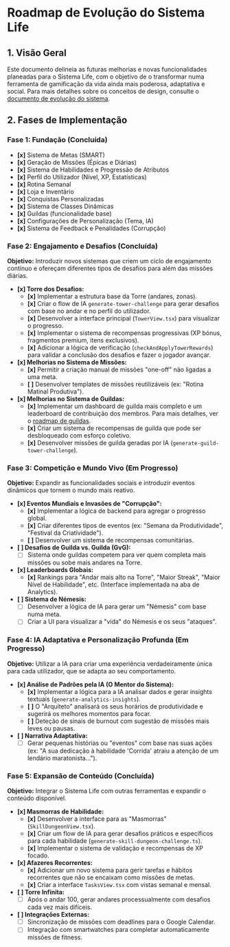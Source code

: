 # Roadmap de Evolução do Sistema Life

## 1. Visão Geral

Este documento delineia as futuras melhorias e novas funcionalidades planeadas para o Sistema Life, com o objetivo de o transformar numa ferramenta de gamificação da vida ainda mais poderosa, adaptativa e social. Para mais detalhes sobre os conceitos de design, consulte o [documento de evolução do sistema](./roadmap-evolution.md).

## 2. Fases de Implementação

### Fase 1: Fundação (Concluída)
- **[x]** Sistema de Metas (SMART)
- **[x]** Geração de Missões (Épicas e Diárias)
- **[x]** Sistema de Habilidades e Progressão de Atributos
- **[x]** Perfil do Utilizador (Nível, XP, Estatísticas)
- **[x]** Rotina Semanal
- **[x]** Loja e Inventário
- **[x]** Conquistas Personalizadas
- **[x]** Sistema de Classes Dinâmicas
- **[x]** Guildas (funcionalidade base)
- **[x]** Configurações de Personalização (Tema, IA)
- **[x]** Sistema de Feedback e Penalidades (Corrupção)

### Fase 2: Engajamento e Desafios (Concluída)
**Objetivo:** Introduzir novos sistemas que criem um ciclo de engajamento contínuo e ofereçam diferentes tipos de desafios para além das missões diárias.

- **[x] Torre dos Desafios:**
    - **[x]** Implementar a estrutura base da Torre (andares, zonas).
    - **[x]** Criar o flow de IA `generate-tower-challenge` para gerar desafios com base no andar e no perfil do utilizador.
    - **[x]** Desenvolver a interface principal (`TowerView.tsx`) para visualizar o progresso.
    - **[x]** Implementar o sistema de recompensas progressivas (XP bónus, fragmentos premium, itens exclusivos).
    - **[x]** Adicionar a lógica de verificação (`checkAndApplyTowerRewards`) para validar a conclusão dos desafios e fazer o jogador avançar.
- **[x] Melhorias no Sistema de Missões:**
    - **[x]** Permitir a criação manual de missões "one-off" não ligadas a uma meta.
    - **[ ]** Desenvolver templates de missões reutilizáveis (ex: "Rotina Matinal Produtiva").
- **[x] Melhorias no Sistema de Guildas:**
    - **[x]** Implementar um dashboard de guilda mais completo e um leaderboard de contribuição dos membros. Para mais detalhes, ver o [roadmap de guildas](./ROADMAP_GUILD.md).
    - **[x]** Criar um sistema de recompensas de guilda que pode ser desbloqueado com esforço coletivo.
    - **[x]** Desenvolver missões de guilda geradas por IA (`generate-guild-tower-challenge`).

### Fase 3: Competição e Mundo Vivo (Em Progresso)
**Objetivo:** Expandir as funcionalidades sociais e introduzir eventos dinâmicos que tornem o mundo mais reativo.

- **[x] Eventos Mundiais e Invasões de "Corrupção":**
    - **[x]** Implementar a lógica de backend para agregar o progresso global.
    - **[x]** Criar diferentes tipos de eventos (ex: "Semana da Produtividade", "Festival da Criatividade").
    - **[ ]** Desenvolver um sistema de recompensas comunitárias.
- **[ ] Desafios de Guilda vs. Guilda (GvG):**
    - [ ] Sistema onde guildas competem para ver quem completa mais missões ou sobe mais andares na Torre.
- **[x] Leaderboards Globais:**
    - **[x]** Rankings para "Andar mais alto na Torre", "Maior Streak", "Maior Nível de Habilidade", etc. (Interface implementada na aba de Analytics).
- **[ ] Sistema de Némesis:**
    - [ ] Desenvolver a lógica de IA para gerar um "Némesis" com base numa meta.
    - [ ] Criar a UI para visualizar a "vida" do Némesis e os seus "ataques".

### Fase 4: IA Adaptativa e Personalização Profunda (Em Progresso)
**Objetivo:** Utilizar a IA para criar uma experiência verdadeiramente única para cada utilizador, que se adapta ao seu comportamento.

- **[x] Análise de Padrões pela IA (O Mentor do Sistema):**
    - **[x]** Implementar a lógica para a IA analisar dados e gerar insights textuais (`generate-analytics-insights`).
    - **[ ]** O "Arquiteto" analisará os seus horários de produtividade e sugerirá os melhores momentos para focar.
    - **[ ]** Deteção de sinais de burnout com sugestão de missões mais leves ou pausas.
- **[ ] Narrativa Adaptativa:**
    - [ ] Gerar pequenas histórias ou "eventos" com base nas suas ações (ex: "A sua dedicação à habilidade 'Corrida' atraiu a atenção de um lendário maratonista...").

### Fase 5: Expansão de Conteúdo (Concluída)
**Objetivo:** Integrar o Sistema Life com outras ferramentas e expandir o conteúdo disponível.

- **[x] Masmorras de Habilidade:**
    - **[x]** Desenvolver a interface para as "Masmorras" (`SkillDungeonView.tsx`).
    - **[x]** Criar um flow de IA para gerar desafios práticos e específicos para cada habilidade (`generate-skill-dungeon-challenge.ts`).
    - **[x]** Implementar o sistema de validação e recompensas de XP focado.
- **[x] Afazeres Recorrentes:**
    - **[x]** Adicionar um novo sistema para gerir tarefas e hábitos recorrentes que não se encaixam como missões de metas.
    - **[x]** Criar a interface `TasksView.tsx` com vistas semanal e mensal.
- **[ ] Torre Infinita:**
    - [ ] Após o andar 100, gerar andares processualmente com desafios cada vez mais difíceis.
- **[ ] Integrações Externas:**
    - [ ] Sincronização de missões com deadlines para o Google Calendar.
    - [ ] Integração com smartwatches para completar automaticamente missões de fitness.
